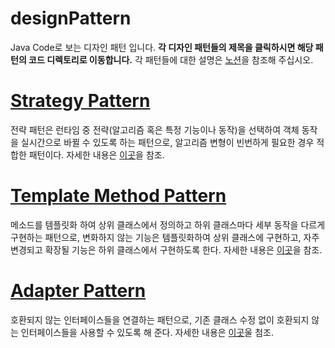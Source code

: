 # designPattern
Java Code로 보는 디자인 패턴 입니다.
**각 디자인 패턴들의 제목을 클릭하시면 해당 패턴의 코드 디렉토리로 이동합니다.**
각 패턴들에 대한 설명은 [노션](https://www.notion.so/11a5a273c91d81f98ed6e62a7bbace36?v=11a5a273c91d81fabf2a000cfb76678e)을 참조해 주십시오.

# [Strategy Pattern](https://github.com/gahuileeee/designPattern/tree/main/src/StragePattern) 

전략 패턴은 런타임 중 전략(알고리즘 혹은 특정 기능이나 동작)을 선택하여 객체 동작을 실시간으로 바뀔 수 있도록 하는 패턴으로, 알고리즘 변형이 빈번하게 필요한 경우 적합한 패턴이다. 자세한 내용은 [이곳](https://www.notion.so/Strategy-pattern-11a5a273c91d8102a673d2ce48c66432)을 참조.

# [Template Method Pattern](https://github.com/gahuileeee/designPattern/tree/main/src/TemplateMethodPattern) 

메소드를 템플릿화 하여 상위 클래스에서 정의하고 하위 클래스마다 세부 동작을 다르게 구현하는 패턴으로, 변화하지 않는 기능은 템플릿화하여 상위 클래스에 구현하고, 자주 변경되고 확장될 기능은 하위 클래스에서 구현하도록 한다. 자세한 내용은 [이곳](https://www.notion.so/template-Method-pattern-11a5a273c91d81b9b006d51beb957754)을 참조.

# [Adapter Pattern](https://github.com/gahuileeee/designPattern/tree/main/src/adpaterPattern)
호환되지 않는 인터페이스들을 연결하는 패턴으로, 기존 클래스 수정 없이 호환되지 않는 인터페이스들을 사용할 수 있도록 해 준다. 
자세한 내용은 [이곳](https://stream-roll-003.notio호n.site/Adapter-Pattern-12c5a273c91d800c96f3e7b5ec5f749b)울 첨조.
